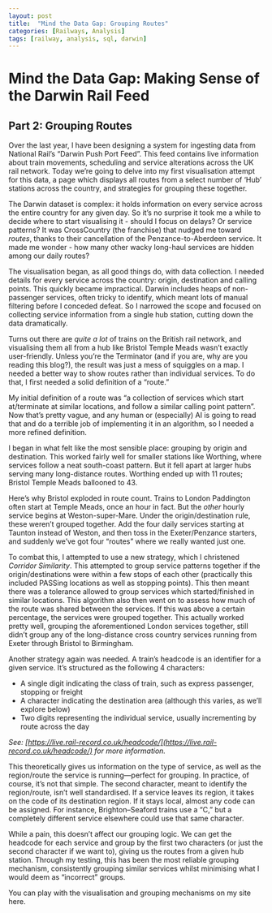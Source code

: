 ```yaml
---
layout: post
title:  "Mind the Data Gap: Grouping Routes"
categories: [Railways, Analysis]
tags: [railway, analysis, sql, darwin]
---
```


# Mind the Data Gap: Making Sense of the Darwin Rail Feed
## Part 2: Grouping Routes

Over the last year, I have been designing a system for ingesting data from National Rail’s “Darwin Push Port Feed”. This feed contains live information about train movements, scheduling and service alterations across the UK rail network. Today we’re going to delve into my first visualisation attempt for this data, a page which displays all routes from a select number of ‘Hub’ stations across the country, and strategies for grouping these together.

The Darwin dataset is complex: it holds information on every service across the entire country for any given day. So it’s no surprise it took me a while to decide where to start visualising it \- should I focus on delays? Or service patterns? It was CrossCountry (the franchise) that nudged me toward *routes*, thanks to their cancellation of the Penzance-to-Aberdeen service. It made me wonder \- how many other wacky long-haul services are hidden among our daily routes?

The visualisation began, as all good things do, with data collection. I needed details for every service across the country: origin, destination and calling points. This quickly became impractical. Darwin includes heaps of non-passenger services, often tricky to identify, which meant lots of manual filtering before I conceded defeat. So I narrowed the scope and focused on collecting service information from a single hub station, cutting down the data dramatically.

Turns out there are *quite a lot* of trains on the British rail network, and visualising them all from a hub like Bristol Temple Meads wasn’t exactly user-friendly. Unless you’re the Terminator (and if you are, why are you reading this blog?), the result was just a mess of squiggles on a map. I needed a better way to show routes rather than individual services. To do that, I first needed a solid definition of a “route.”

My initial definition of a route was “a collection of services which start at/terminate at similar locations, and follow a similar calling point pattern”. Now that’s pretty vague, and any human or (especially) AI is going to read that and do a terrible job of implementing it in an algorithm, so I needed a more refined definition.

I began in what felt like the most sensible place: grouping by origin and destination. This worked fairly well for smaller stations like Worthing, where services follow a neat south-coast pattern. But it fell apart at larger hubs serving many long-distance routes. Worthing ended up with 11 routes; Bristol Temple Meads ballooned to 43\.

Here’s why Bristol exploded in route count. Trains to London Paddington often start at Temple Meads, once an hour in fact. But the *other* hourly service begins at Weston-super-Mare. Under the origin/destination rule, these weren’t grouped together. Add the four daily services starting at Taunton instead of Weston, and then toss in the Exeter/Penzance starters, and suddenly we’ve got four “routes” where we really wanted just one.

To combat this, I attempted to use a new strategy, which I christened *Corridor Similarity*. This attempted to group service patterns together if the origin/destinations were within a few stops of each other (practically this included PASSing locations as well as stopping points). This then meant there was a tolerance allowed to group services which started/finished in similar locations. This algorithm also then went on to assess how much of the route was shared between the services. If this was above a certain percentage, the services were grouped together. This actually worked pretty well, grouping the aforementioned London services together, still didn’t group any of the long-distance cross country services running from Exeter through Bristol to Birmingham.

Another strategy again was needed. A train’s headcode is an identifier for a given service. It’s structured as the following 4 characters:

- A single digit indicating the class of train, such as express passenger, stopping or freight  
- A character indicating the destination area (although this varies, as we’ll explore below)  
- Two digits representing the individual service, usually incrementing by route across the day

*See: [https://live.rail-record.co.uk/headcode/](https://live.rail-record.co.uk/headcode/) for more information.*

This theoretically gives us information on the type of service, as well as the region/route the service is running—perfect for grouping. In practice, of course, it’s not that simple. The second character, meant to identify the region/route, isn’t well standardised. If a service leaves its region, it takes on the code of its destination region. If it stays local, almost any code can be assigned. For instance, Brighton–Seaford trains use a “C,” but a completely different service elsewhere could use that same character.

While a pain, this doesn’t affect our grouping logic. We can get the headcode for each service and group by the first two characters (or just the second character if we want to), giving us the routes from a given hub station. Through my testing, this has been the most reliable grouping mechanism, consistently grouping similar services whilst minimising what I would deem as “incorrect” groups.

You can play with the visualisation and grouping mechanisms on my site here.

